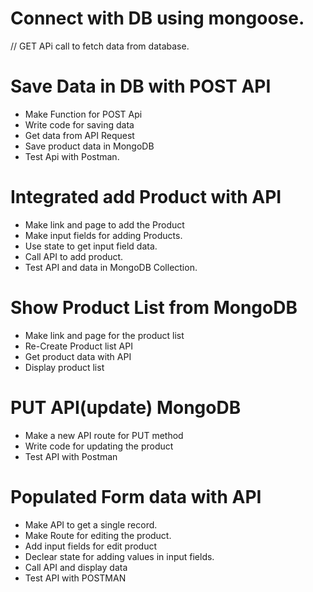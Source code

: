 # Connect with DB using mongoose.

// GET APi call to fetch data from database.

# Save Data in DB with POST API

- Make Function for POST Api
- Write code for saving data
- Get data from API Request
- Save product data in MongoDB
- Test Api with Postman.

# Integrated add Product with API

- Make link and page to add the Product
- Make input fields for adding Products.
- Use state to get input field data.
- Call API to add product.
- Test API and data in MongoDB Collection.

# Show Product List from MongoDB

- Make link and page for the product list
- Re-Create Product list API
- Get product data with API
- Display product list

# PUT API(update) MongoDB

- Make a new API route for PUT method
- Write code for updating the product
- Test API with Postman

# Populated Form data with API

- Make API to get a single record.
- Make Route for editing the product.
- Add input fields for edit product
- Declear state for adding values in input fields.
- Call API and display data
- Test API with POSTMAN
